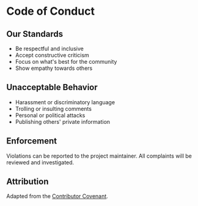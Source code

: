 # Code of Conduct

## Our Standards

- Be respectful and inclusive
- Accept constructive criticism
- Focus on what's best for the community
- Show empathy towards others

## Unacceptable Behavior

- Harassment or discriminatory language
- Trolling or insulting comments
- Personal or political attacks
- Publishing others' private information

## Enforcement

Violations can be reported to the project maintainer. All complaints will be reviewed and investigated.

## Attribution

Adapted from the [Contributor Covenant](https://www.contributor-covenant.org/).